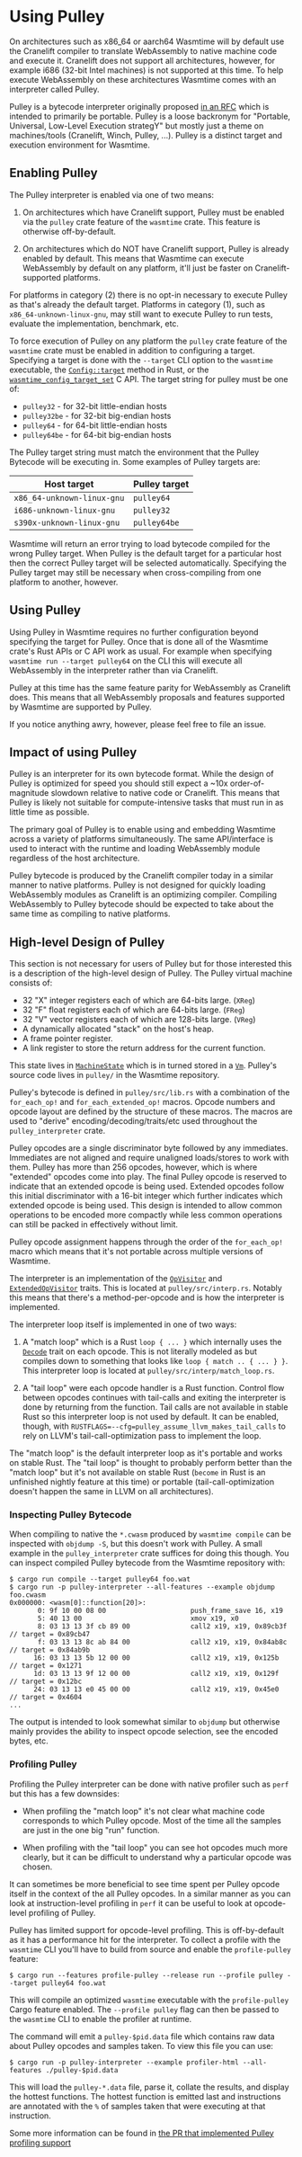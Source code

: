 # Using Pulley

On architectures such as x86\_64 or aarch64 Wasmtime will by default use the
Cranelift compiler to translate WebAssembly to native machine code and execute
it. Cranelift does not support all architectures, however, for example i686
(32-bit Intel machines) is not supported at this time. To help execute
WebAssembly on these architectures Wasmtime comes with an interpreter called
Pulley.

Pulley is a bytecode interpreter originally proposed [in an RFC][rfc] which is
intended to primarily be portable. Pulley is a loose backronym for "Portable,
Universal, Low-Level Execution strategY" but mostly just a theme on
machines/tools (Cranelift, Winch, Pulley, ...). Pulley is a distinct target and
execution environment for Wasmtime.

## Enabling Pulley

The Pulley interpreter is enabled via one of two means:

1. On architectures which have Cranelift support, Pulley must be enabled via the
   `pulley` crate feature of the `wasmtime` crate. This feature is otherwise
   off-by-default.

2. On architectures which do NOT have Cranelift support, Pulley is already
   enabled by default. This means that Wasmtime can execute WebAssembly by
   default on any platform, it'll just be faster on Cranelift-supported
   platforms.

For platforms in category (2) there is no opt-in necessary to execute Pulley as
that's already the default target. Platforms in category (1), such as
`x86_64-unknown-linux-gnu`, may still want to execute Pulley to run tests,
evaluate the implementation, benchmark, etc.

To force execution of Pulley on any platform the `pulley` crate feature of
the `wasmtime` crate must be enabled in addition to configuring a target.
Specifying a target is done with the `--target` CLI option to the `wasmtime`
executable, the [`Config::target`] method in Rust, or the
[`wasmtime_config_target_set`] C API. The target string for pulley must be one
of:

[`Config::target`]: https://docs.rs/wasmtime/latest/wasmtime/struct.Config.html#method.target
[`wasmtime_config_target_set`]: https://docs.wasmtime.dev/c-api/config_8h.html#ae68a2737ba1680e75cddb6ede08d682a

* `pulley32` - for 32-bit little-endian hosts
* `pulley32be` - for 32-bit big-endian hosts
* `pulley64` - for 64-bit little-endian hosts
* `pulley64be` - for 64-bit big-endian hosts

The Pulley target string must match the environment that the Pulley Bytecode
will be executing in. Some examples of Pulley targets are:

| Host target                | Pulley target |
|----------------------------|---------------|
| `x86_64-unknown-linux-gnu` | `pulley64`    |
| `i686-unknown-linux-gnu`   | `pulley32`    |
| `s390x-unknown-linux-gnu`  | `pulley64be`  |

Wasmtime will return an error trying to load bytecode compiled for the wrong
Pulley target. When Pulley is the default target for a particular host then the
correct Pulley target will be selected automatically. Specifying the Pulley
target may still be necessary when cross-compiling from one platform to another,
however.

## Using Pulley

Using Pulley in Wasmtime requires no further configuration beyond specifying the
target for Pulley. Once that is done all of the Wasmtime crate's Rust APIs or C
API work as usual. For example when specifying `wasmtime run --target pulley64`
on the CLI this will execute all WebAssembly in the interpreter rather than via
Cranelift.

Pulley at this time has the same feature parity for WebAssembly as Cranelift
does. This means that all WebAssembly proposals and features supported by
Wasmtime are supported by Pulley.

If you notice anything awry, however, please feel free to file an issue.

## Impact of using Pulley

Pulley is an interpreter for its own bytecode format. While the design of Pulley
is optimized for speed you should still expect a ~10x order-of-magnitude
slowdown relative to native code or Cranelift. This means that Pulley is likely
not suitable for compute-intensive tasks that must run in as little time as
possible.

The primary goal of Pulley is to enable using and embedding Wasmtime across a
variety of platforms simultaneously. The same API/interface is used to interact
with the runtime and loading WebAssembly module regardless of the host
architecture.

Pulley bytecode is produced by the Cranelift compiler today in a similar manner
to native platforms. Pulley is not designed for quickly loading WebAssembly
modules as Cranelift is an optimizing compiler. Compiling WebAssembly to Pulley
bytecode should be expected to take about the same time as compiling to native
platforms.

## High-level Design of Pulley

This section is not necessary for users of Pulley but for those interested this
is a description of the high-level design of Pulley. The Pulley virtual machine
consists of:

* 32 "X" integer registers each of which are 64-bits large. (`XReg`)
* 32 "F" float registers each of which are 64-bits large. (`FReg`)
* 32 "V" vector registers each of which are 128-bits large. (`VReg`)
* A dynamically allocated "stack" on the host's heap.
* A frame pointer register.
* A link register to store the return address for the current function.

This state lives in [`MachineState`] which is in turned stored in a [`Vm`].
Pulley's source code lives in `pulley/` in the Wasmtime repository.

Pulley's bytecode is defined in `pulley/src/lib.rs` with a combination of the
`for_each_op!` and `for_each_extended_op!` macros. Opcode numbers and opcode
layout are defined by the structure of these macros. The macros are used to
"derive" encoding/decoding/traits/etc used throughout the `pulley_interpreter`
crate.

Pulley opcodes are a single discriminator byte followed by any immediates.
Immediates are not aligned and require unaligned loads/stores to work with them.
Pulley has more than 256 opcodes, however, which is where "extended" opcodes
come into play. The final Pulley opcode is reserved to indicate that an extended
opcode is being used. Extended opcodes follow this initial discriminator with a
16-bit integer which further indicates which extended opcode is being used. This
design is intended to allow common operations to be encoded more compactly while
less common operations can still be packed in effectively without limit.

Pulley opcode assignment happens through the order of the `for_each_op!` macro
which means that it's not portable across multiple versions of Wasmtime.

The interpreter is an implementation of the [`OpVisitor`] and
[`ExtendedOpVisitor`] traits. This is located at `pulley/src/interp.rs`. Notably
this means that there's a method-per-opcode and is how the interpreter is
implemented.

The interpreter loop itself is implemented in one of two ways:

1. A "match loop" which is a Rust `loop { ... }` which internally uses the
   [`Decode`] trait on each opcode. This is not literally modeled as but
   compiles down to something that looks like `loop { match .. { ... } }`. This
   interpreter loop is located at `pulley/src/interp/match_loop.rs`.

2. A "tail loop" were each opcode handler is a Rust function. Control flow
   between opcodes continues with tail-calls and exiting the interpreter is done
   by returning from the function. Tail calls are not available in stable Rust
   so this interpreter loop is not used by default. It can be enabled, though,
   with `RUSTFLAGS=--cfg=pulley_assume_llvm_makes_tail_calls` to rely on LLVM's
   tail-call-optimization pass to implement the loop.

The "match loop" is the default interpreter loop as it's portable and works on
stable Rust. The "tail loop" is thought to probably perform better than the
"match loop" but it's not available on stable Rust (`become` in Rust is an
unfinished nightly feature at this time) or portable (tail-call-optimization
doesn't happen the same in LLVM on all architectures).

### Inspecting Pulley Bytecode

When compiling to native the `*.cwasm` produced by `wasmtime compile` can be
inspected with `objdump -S`, but this doesn't work with Pulley. A small example
in the `pulley_interpreter` crate suffices for doing this though. You can
inspect compiled Pulley bytecode from the Wasmtime repository with:

```
$ cargo run compile --target pulley64 foo.wat
$ cargo run -p pulley-interpreter --all-features --example objdump foo.cwasm
0x000000: <wasm[0]::function[20]>:
       0: 9f 10 00 08 00                     push_frame_save 16, x19
       5: 40 13 00                           xmov x19, x0
       8: 03 13 13 3f cb 89 00               call2 x19, x19, 0x89cb3f    // target = 0x89cb47
       f: 03 13 13 8c ab 84 00               call2 x19, x19, 0x84ab8c    // target = 0x84ab9b
      16: 03 13 13 5b 12 00 00               call2 x19, x19, 0x125b    // target = 0x1271
      1d: 03 13 13 9f 12 00 00               call2 x19, x19, 0x129f    // target = 0x12bc
      24: 03 13 13 e0 45 00 00               call2 x19, x19, 0x45e0    // target = 0x4604
...
```

The output is intended to look somewhat similar to `objdump` but otherwise
mainly provides the ability to inspect opcode selection, see the encoded bytes,
etc.

### Profiling Pulley

Profiling the Pulley interpreter can be done with native profiler such as `perf`
but this has a few downsides:

* When profiling the "match loop" it's not clear what machine code corresponds
  to which Pulley opcode. Most of the time all the samples are just in the one
  big "run" function.

* When profiling with the "tail loop" you can see hot opcodes much more clearly,
  but it can be difficult to understand why a particular opcode was chosen.

It can sometimes be more beneficial to see time spent per Pulley opcode itself
in the context of the all Pulley opcodes. In a similar manner as you can look at
instruction-level profiling in `perf` it can be useful to look at opcode-level
profiling of Pulley.

Pulley has limited support for opcode-level profiling. This is off-by-default as
it has a performance hit for the interpreter. To collect a profile with the
`wasmtime` CLI you'll have to build from source and enable the `profile-pulley`
feature:

```
$ cargo run --features profile-pulley --release run --profile pulley --target pulley64 foo.wat
```

This will compile an optimized `wasmtime` executable with the `profile-pulley`
Cargo feature enabled. The `--profile pulley` flag can then be passed to the
`wasmtime` CLI to enable the profiler at runtime.

The command will emit a `pulley-$pid.data` file which contains raw data about
Pulley opcodes and samples taken. To view this file you can use:

```
$ cargo run -p pulley-interpreter --example profiler-html --all-features ./pulley-$pid.data
```

This will load the `pulley-*.data` file, parse it, collate the results, and
display the hottest functions. The hottest function is emitted last and
instructions are annotated with the `%` of samples taken that were executing at
that instruction.

Some more information can be found in [the PR that implemented Pulley profiling
support][profile-pr]

[`OpVisitor`]: https://docs.rs/pulley-interpreter/latest/pulley_interpreter/decode/trait.OpVisitor.html
[`MachineState`]: https://docs.rs/pulley-interpreter/latest/pulley_interpreter/interp/struct.MachineState.html
[`Vm`]: https://docs.rs/pulley-interpreter/latest/pulley_interpreter/interp/struct.Vm.html
[rfc]: https://github.com/bytecodealliance/rfcs/blob/main/accepted/pulley.md
[`ExtendedOpVisitor`]: https://docs.rs/pulley-interpreter/latest/pulley_interpreter/decode/trait.ExtendedOpVisitor.html
[`Decode`]: https://docs.rs/pulley-interpreter/latest/pulley_interpreter/decode/trait.Decode.html
[profile-pr]: https://github.com/bytecodealliance/wasmtime/pull/10034
